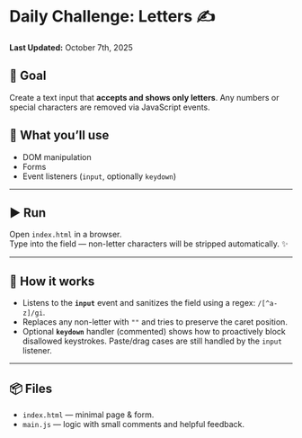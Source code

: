 # Daily Challenge: Letters ✍️

**Last Updated:** October 7th, 2025

## 🌟 Goal
Create a text input that **accepts and shows only letters**. Any numbers or special characters are removed via JavaScript events.

## 🧰 What you’ll use
- DOM manipulation
- Forms
- Event listeners (`input`, optionally `keydown`)

---

## ▶️ Run
Open `index.html` in a browser.  
Type into the field — non-letter characters will be stripped automatically. ✨

---

## 📝 How it works
- Listens to the **`input`** event and sanitizes the field using a regex: `/[^a-z]/gi`.
- Replaces any non-letter with `""` and tries to preserve the caret position.
- Optional **`keydown`** handler (commented) shows how to proactively block disallowed keystrokes. Paste/drag cases are still handled by the `input` listener.

---

## 📦 Files
- `index.html` — minimal page & form.
- `main.js` — logic with small comments and helpful feedback.
